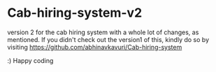 # Cab-hiring-system-v2

version 2 for the cab hiring system with a whole lot of changes, as mentioned.
If you didn't check out the version1 of this, kindly do so by visiting https://github.com/abhinavkavuri/Cab-hiring-system

:) Happy coding
